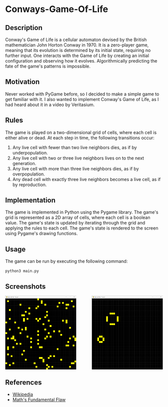 # Conways-Game-Of-Life

## Description

Conway's Game of Life is a cellular automaton devised by the British mathematician John Horton Conway in 1970. It is a zero-player game, meaning that its evolution is determined by its initial state, requiring no further input. One interacts with the Game of Life by creating an initial configuration and observing how it evolves.
Algorithmically predicting the fate of the game's patterns is impossible.

## Motivation

Never worked with PyGame before, so I decided to make a simple game to get familiar with it. I also wanted to implement Conway's Game of Life, as I had heard about it in a video by Veritasium.

## Rules

The game is played on a two-dimensional grid of cells, where each cell is either alive or dead. At each step in time, the following transitions occur:

1. Any live cell with fewer than two live neighbors dies, as if by underpopulation.
2. Any live cell with two or three live neighbors lives on to the next generation.
3. Any live cell with more than three live neighbors dies, as if by overpopulation.
4. Any dead cell with exactly three live neighbors becomes a live cell, as if by reproduction.

## Implementation

The game is implemented in Python using the Pygame library. The game's grid is represented as a 2D array of cells, where each cell is a boolean value. The game's state is updated by iterating through the grid and applying the rules to each cell. The game's state is rendered to the screen using Pygame's drawing functions.

## Usage

The game can be run by executing the following command:

```
python3 main.py
```

## Screenshots

<div style="display: flex; justify-content: space-between;">
    <img src="resources\game-of-life-generate-random-board.png" alt="Screenshot1" width="45%">
    <img src="resources\game-of-life-finished-board.png" alt="Screenshot2" width="45%">
</div>

## References

- [Wikipedia](https://en.wikipedia.org/wiki/Conway%27s_Game_of_Life)
- [Math's Fundamental Flaw](https://www.youtube.com/watch?v=HeQX2HjkcNo&t=3s&ab_channel=Veritasium)

